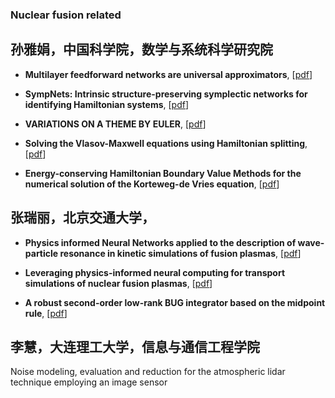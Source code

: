 ### Nuclear fusion related

## 孙雅娟，中国科学院，数学与系统科学研究院
* **Multilayer feedforward networks are universal approximators**,
[[pdf](https://www.cs.cmu.edu/~bhiksha/courses/deeplearning/Fall.2016/notes/Sonia_Hornik.pdf)]

* **SympNets: Intrinsic structure-preserving symplectic networks for identifying Hamiltonian systems**,
[[pdf](https://arxiv.org/abs/2001.03750)]

* **VARIATIONS ON A THEME BY EULER**,
[[pdf](https://www.global-sci.org/v1/jcm/volumes/v16n2/pdf/162-97.pdf?code=%2Fv5P9Qsf1vISjYuHbkSZpg%3D%3D)]

* **Solving the Vlasov-Maxwell equations using Hamiltonian splitting**,
[[pdf]( http://ir.amss.ac.cn/handle/2S8OKBNM/34743)]

* **Energy-conserving Hamiltonian Boundary Value Methods for the numerical solution of the Korteweg-de Vries equation**,
[[pdf]( http://ir.amss.ac.cn/handle/2S8OKBNM/34743)]

## 张瑞丽，北京交通大学，
* **Physics informed Neural Networks applied to the description of wave-particle resonance in kinetic simulations of fusion plasmas**,
[[pdf](https://arxiv.org/abs/2308.12312)]

* **Leveraging physics-informed neural computing for transport simulations of nuclear fusion plasmas**,
[[pdf](https://www.sciencedirect.com/science/article/pii/S1738573324003644)]

* **A robust second-order low-rank BUG integrator based on the midpoint rule**,
[[pdf](https://link.springer.com/article/10.1007/s10543-024-01032-x)]


## 李慧，大连理工大学，信息与通信工程学院
Noise modeling, evaluation and reduction for the atmospheric lidar technique employing an image sensor
